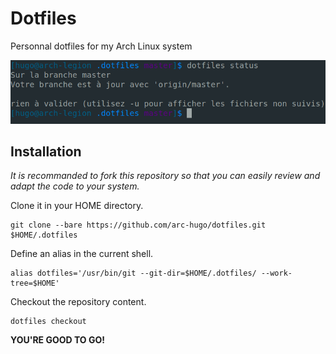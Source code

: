 # Dotfiles
Personnal dotfiles for my Arch Linux system  

![shell](shell.png)

## Installation

*It is recommanded to fork this repository so that you can easily review and adapt the code to your system.*  

Clone it in your HOME directory.  
```
git clone --bare https://github.com/arc-hugo/dotfiles.git $HOME/.dotfiles
```
Define an alias in the current shell.  
```
alias dotfiles='/usr/bin/git --git-dir=$HOME/.dotfiles/ --work-tree=$HOME'
```
Checkout the repository content.  
```
dotfiles checkout
```

**YOU'RE GOOD TO GO!**
